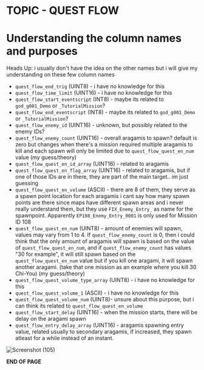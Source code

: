 # TOPIC - QUEST FLOW

# Understanding the column names and purposes
Heads Up: i usually don't have the idea on the other names but i will give my understanding on these few column names

- `quest_flow_end_trig` (UINT8) - i have no knowledge for this
- `quest_flow_time_limit` (UINT16) - i have no knowledge for this
- `quest_flow_start_eventscript` (INT8) - maybe its related to `god_g001_Demo` or `_TutorialMission`?
- `quest_flow_end_eventscript` (INT8) - maybe its related to `god_g001_Demo` or `_TutorialMission`?
- `quest_flow_enemy_id` (UINT16) - unknown, but possibly related to the enemy IDs?
- `quest_flow_enemy_count` (UINT16) - overall aragamis to spawn? default is zero but changes when there's a mission required multiple aragamis to kill and each spawn will only be limited due to `quest_flow_quest_en_num` value (my guess/theory)
- `quest_flow_quest_en_id_array` (UINT16) -  related to aragamis
- `quest_flow_quest_en_flag_array` (UINT16) -  related to aragamis, but if one of those IDs are in there, they are part of the main target.. im just guessing
- `quest_flow_quest_en_volume` (ASCII) - there are 8 of them, they serve as a spawn point location for each aragamis i cant say how many spawn points are there since maps have different spawn areas
   and i never really understand them, but they use `FIX_Enemy_Entry_` as name for the spawnpoint. Apparently `EP108_Enemy_Entry_0001` is only used for Mission ID 108 
- `quest_flow_quest_en_num` (UINT8) - amount of enemies will spawn, values may vary from 1 to 4. If `quest_flow_enemy_count` is 0, then i could think that the only amount of aragamis will spawn is based on the value of `quest_flow_quest_en_num`, and if `quest_flow_enemy_count` has values "30 for example", it will still spawn based on the `quest_flow_quest_en_num` value but if you kill one aragami, it will spawn another aragami. (take that one mission as an example where you kill 30 Chi-You) (my guess/theory)
- `quest_flow_quest_volume_type_array` (UINT8) - i have no knowledge for this
- `quest_flow_quest_volume_1` (ASCII) - i have no knowledge for this
- `quest_flow_quest_volume_num` (UINT8)- unsure about this purpose, but i can think its related to `quest_flow_quest_en_volume`
- `quest_flow_start_delay` (UINT16) - when the mission starts, there will be delay on the aragami spawn
- `quest_flow_entry_delay_array` (UINT16) - aragamis spawning entry value, related usually to secondary aragamis, if increased, they spawn atleast for a while instead of an instant.

![Screenshot (105)](https://github.com/nachotacos69/WikiEater/assets/99103531/9828cdc4-5fd4-435c-8eb9-ce5fdbee40e6)

**END OF PAGE**
